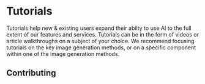 # Tutorials

Tutorials help new & existing users expand their abilty to use AI to the full extent of our features and services.  Tutorials can be in the form of videos or article walkthroughs on a subject of your choice. We recommend focusing tutorials on the key image generation methods, or on a specific component within one of the image generation methods.

## Contributing